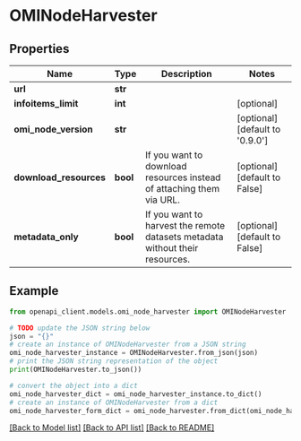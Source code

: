 # OMINodeHarvester


## Properties

Name | Type | Description | Notes
------------ | ------------- | ------------- | -------------
**url** | **str** |  | 
**infoitems_limit** | **int** |  | [optional] 
**omi_node_version** | **str** |  | [optional] [default to '0.9.0']
**download_resources** | **bool** | If you want to download resources instead of attaching them via URL. | [optional] [default to False]
**metadata_only** | **bool** | If you want to harvest the remote datasets metadata without their resources. | [optional] [default to False]

## Example

```python
from openapi_client.models.omi_node_harvester import OMINodeHarvester

# TODO update the JSON string below
json = "{}"
# create an instance of OMINodeHarvester from a JSON string
omi_node_harvester_instance = OMINodeHarvester.from_json(json)
# print the JSON string representation of the object
print(OMINodeHarvester.to_json())

# convert the object into a dict
omi_node_harvester_dict = omi_node_harvester_instance.to_dict()
# create an instance of OMINodeHarvester from a dict
omi_node_harvester_form_dict = omi_node_harvester.from_dict(omi_node_harvester_dict)
```
[[Back to Model list]](../README.md#documentation-for-models) [[Back to API list]](../README.md#documentation-for-api-endpoints) [[Back to README]](../README.md)



